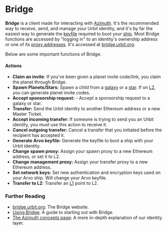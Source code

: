 # Bridge

**Bridge** is a client made for interacting with [Azimuth](azimuth.md). It's the recommended way to receive, send, and manage your Urbit identity, and it's by far the easiest way to generate the [keyfile](keyfile.md) required to boot your [ship](ship.md). Most Bridge functions are accessed by "logging in" to an identity's ownership address or one of its [proxy addresses](proxies.md). It's accessed at [bridge.urbit.org](https://bridge.urbit.org/).

Below are some important functions of Bridge.

#### Actions

* **Claim an invite**: If you've been given a planet invite code/link, you claim the planet through Bridge.
* **Spawn Planets/Stars:** Spawn a child from a [galaxy](galaxy.md) or a [star](star.md). If on [L2](rollups.md), you can generate planet invite codes.
* **Accept sponsorship request:** - Accept a sponsorship request to a galaxy or star.
* **Transfer:** Send the Urbit identity to another Ethereum address or a new Master Ticket.
* **Accept incoming transfer:** If someone is trying to send you an Urbit identity, you must use this action to receive it.
* **Cancel outgoing transfer:** Cancel a transfer that you initiated before the recipient has accepted it.
* **Generate Arvo keyfile:** Generate the keyfile to boot a ship with your Urbit identity.
* **Change spawn proxy:** Assign your spawn proxy to a new Ethereum address, or set it to L2.
* **Change management proxy:** Assign your transfer proxy to a new Ethereum address.
* **Set network keys:** Set new authentication and encryption keys used on your Arvo ship. Will change your Arvo keyfile.
* **Transfer to L2**: Transfer an [L1](azimuth.md) point to L2.

### Further Reading <a href="#further-reading" id="further-reading"></a>

* [bridge.urbit.org](https://bridge.urbit.org/): The Bridge website.
* [Using Bridge](../user-manual/id/using-bridge.md): A guide to starting out with Bridge.
* [The Azimuth concepts page](../urbit-id/guides/advanced-azimuth-tools.md): A more in-depth explanation of our identity layer.

